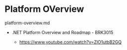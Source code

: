 # Platform OVerview

platform-overview.md

*   .NET Platform Overview and Roadmap - BRK3015 

    *   https://www.youtube.com/watch?v=ZlO1utbB2GQ

